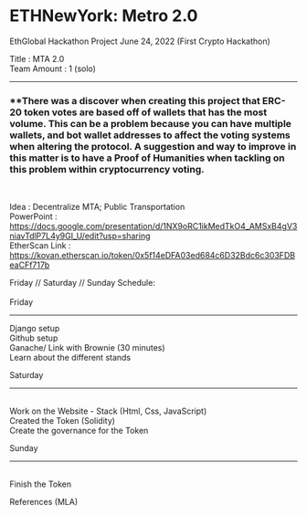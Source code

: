 # ETHNewYork: Metro 2.0 
EthGlobal Hackathon Project June 24, 2022 (First Crypto Hackathon)

Title : MTA 2.0
<br>
Team Amount : 1 (solo)

______________________
<h3> **There was a discover when creating this project that ERC-20 token votes are based off of wallets that has the most volume.
     This can be a problem because you can have multiple wallets, and bot wallet addresses to affect the voting systems when altering
     the protocol. A suggestion and way to improve in this matter is to have a Proof of Humanities when tackling on this problem within 
     cryptocurrency voting. </h5>

<br>

Idea : Decentralize MTA; Public Transportation <br>
PowerPoint : https://docs.google.com/presentation/d/1NX9oRC1ikMedTkO4_AMSxB4gV3niavTdlP7L4y9GI_U/edit?usp=sharing <br>
EtherScan Link : https://kovan.etherscan.io/token/0x5f14eDFA03ed684c6D32Bdc6c303FDBeaCFf717b




Friday // Saturday // Sunday Schedule:
<br> <br>
Friday
_______

Django setup <br>
Github setup <br>
Ganache/ Link with Brownie (30 minutes) <br>
Learn about the different stands <br>

Saturday
________
<br> 
Work on the Website - Stack (Html, Css, JavaScript)<br>
Created the Token (Solidity)<br>
Create the governance for the Token<br>

Sunday
_________
<br>
Finish the Token

References (MLA)
